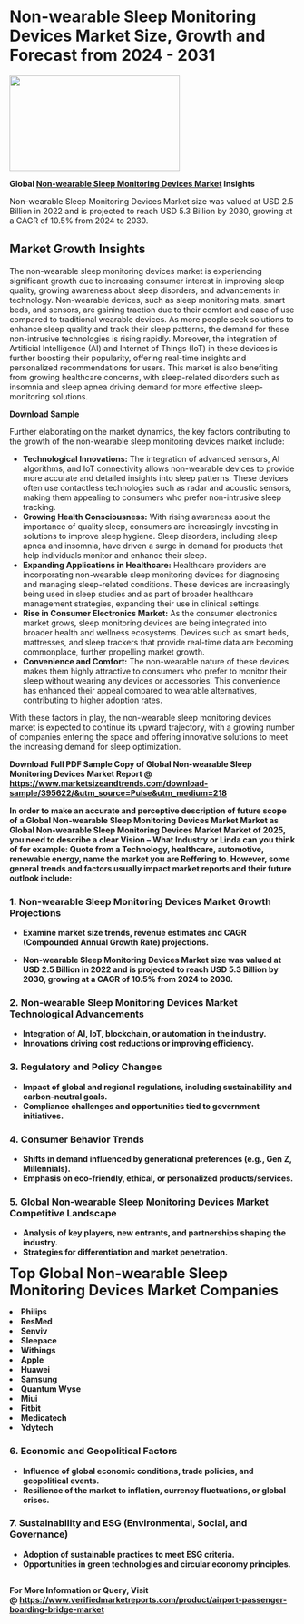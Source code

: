 <H1>Non-wearable Sleep Monitoring Devices Market Size, Growth and Forecast from 2024 - 2031</H1><img class="aligncenter size-medium wp-image-584254" src="https://thirdeyenews.in/wp-content/uploads/2024/09/Global-Market-Research-300x168.jpeg" alt="" width="300" height="168" /><p><strong>Global&nbsp;<a href="https://www.marketsizeandtrends.com/download-sample/395622/&amp;utm_source=Pulse&amp;utm_medium=218">Non-wearable Sleep Monitoring Devices Market</a> Insights</strong></p><p>Non-wearable Sleep Monitoring Devices Market size was valued at USD 2.5 Billion in 2022 and is projected to reach USD 5.3 Billion by 2030, growing at a CAGR of 10.5% from 2024 to 2030.</p><p><h2>Market Growth Insights</h2> <p>The non-wearable sleep monitoring devices market is experiencing significant growth due to increasing consumer interest in improving sleep quality, growing awareness about sleep disorders, and advancements in technology. Non-wearable devices, such as sleep monitoring mats, smart beds, and sensors, are gaining traction due to their comfort and ease of use compared to traditional wearable devices. As more people seek solutions to enhance sleep quality and track their sleep patterns, the demand for these non-intrusive technologies is rising rapidly. Moreover, the integration of Artificial Intelligence (AI) and Internet of Things (IoT) in these devices is further boosting their popularity, offering real-time insights and personalized recommendations for users. This market is also benefiting from growing healthcare concerns, with sleep-related disorders such as insomnia and sleep apnea driving demand for more effective sleep-monitoring solutions.</p> <p><strong>Download Sample</strong></p> <p>Further elaborating on the market dynamics, the key factors contributing to the growth of the non-wearable sleep monitoring devices market include:</p> <ul> <li><strong>Technological Innovations:</strong> The integration of advanced sensors, AI algorithms, and IoT connectivity allows non-wearable devices to provide more accurate and detailed insights into sleep patterns. These devices often use contactless technologies such as radar and acoustic sensors, making them appealing to consumers who prefer non-intrusive sleep tracking.</li> <li><strong>Growing Health Consciousness:</strong> With rising awareness about the importance of quality sleep, consumers are increasingly investing in solutions to improve sleep hygiene. Sleep disorders, including sleep apnea and insomnia, have driven a surge in demand for products that help individuals monitor and enhance their sleep.</li> <li><strong>Expanding Applications in Healthcare:</strong> Healthcare providers are incorporating non-wearable sleep monitoring devices for diagnosing and managing sleep-related conditions. These devices are increasingly being used in sleep studies and as part of broader healthcare management strategies, expanding their use in clinical settings.</li> <li><strong>Rise in Consumer Electronics Market:</strong> As the consumer electronics market grows, sleep monitoring devices are being integrated into broader health and wellness ecosystems. Devices such as smart beds, mattresses, and sleep trackers that provide real-time data are becoming commonplace, further propelling market growth.</li> <li><strong>Convenience and Comfort:</strong> The non-wearable nature of these devices makes them highly attractive to consumers who prefer to monitor their sleep without wearing any devices or accessories. This convenience has enhanced their appeal compared to wearable alternatives, contributing to higher adoption rates.</li> </ul> <p>With these factors in play, the non-wearable sleep monitoring devices market is expected to continue its upward trajectory, with a growing number of companies entering the space and offering innovative solutions to meet the increasing demand for sleep optimization.</p> <p><strong></p><p><span class=""><strong>Download Full PDF Sample Copy of Global Non-wearable Sleep Monitoring Devices Market Report</strong> @ <a href="https://www.marketsizeandtrends.com/download-sample/395622/&amp;utm_source=Pulse&amp;utm_medium=218" target="_blank">https://www.marketsizeandtrends.com/download-sample/395622/&amp;utm_source=Pulse&amp;utm_medium=218</a></span></p><p>In order to make an accurate and perceptive description of future scope of a Global&nbsp;Non-wearable Sleep Monitoring Devices Market Market as Global&nbsp;Non-wearable Sleep Monitoring Devices Market Market of 2025, you need to describe a clear Vision &ndash; What Industry or Linda can you think of for example: Quote from a Technology, healthcare, automotive, renewable energy, name the market you are Reffering to. However, some general trends and factors usually impact market reports and their future outlook include:</p><h3>1.&nbsp;<strong>Non-wearable Sleep Monitoring Devices Market Growth Projections</strong></h3><ul><li>Examine market size trends, revenue estimates and CAGR (Compounded Annual Growth Rate) projections.</li><li><p>Non-wearable Sleep Monitoring Devices Market size was valued at USD 2.5 Billion in 2022 and is projected to reach USD 5.3 Billion by 2030, growing at a CAGR of 10.5% from 2024 to 2030.</p></li></ul><h3>2.&nbsp;<strong>Non-wearable Sleep Monitoring Devices Market Technological Advancements</strong></h3><ul><li>Integration of AI, IoT, blockchain, or automation in the industry.</li><li>Innovations driving cost reductions or improving efficiency.</li></ul><h3>3.&nbsp;<strong>Regulatory and Policy Changes</strong></h3><ul><li>Impact of global and regional regulations, including sustainability and carbon-neutral goals.</li><li>Compliance challenges and opportunities tied to government initiatives.</li></ul><h3>4.&nbsp;<strong>Consumer Behavior Trends</strong></h3><ul><li>Shifts in demand influenced by generational preferences (e.g., Gen Z, Millennials).</li><li>Emphasis on eco-friendly, ethical, or personalized products/services.</li></ul><h3>5.&nbsp;<strong>Global Non-wearable Sleep Monitoring Devices Market Competitive Landscape</strong></h3><ul><li>Analysis of key players, new entrants, and partnerships shaping the industry.</li><li>Strategies for differentiation and market penetration.</li></ul><p data-pm-slice="1 1 []"><span style="color: inherit; font-family: inherit; font-size: 25px;">Top Global Non-wearable Sleep Monitoring Devices Market Companies</span></p><div class="" data-test-id=""><p><li>Philips</li><li> ResMed</li><li> Senviv</li><li> Sleepace</li><li> Withings</li><li> Apple</li><li> Huawei</li><li> Samsung</li><li> Quantum Wyse</li><li> Miui</li><li> Fitbit</li><li> Medicatech</li><li> Ydytech</li></p></div><h3>6.&nbsp;<strong>Economic and Geopolitical Factors</strong></h3><ul><li>Influence of global economic conditions, trade policies, and geopolitical events.</li><li>Resilience of the market to inflation, currency fluctuations, or global crises.</li></ul><h3>7.&nbsp;<strong>Sustainability and ESG (Environmental, Social, and Governance)</strong></h3><ul><li>Adoption of sustainable practices to meet ESG criteria.</li><li>Opportunities in green technologies and circular economy principles.</li></ul><h2><strong style="font-size: 14px;">For More Information or Query, Visit @&nbsp;</strong><a style="background-color: #ffffff; font-size: 14px;" href="https://www.marketsizeandtrends.com/report/non-wearable-sleep-monitoring-devices-market/" target="_blank">https://www.verifiedmarketreports.com/product/airport-passenger-boarding-bridge-market</a></h2>
